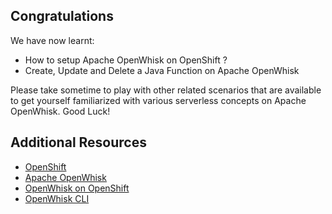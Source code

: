 ## Congratulations

We have now learnt:

* How to setup Apache OpenWhisk on OpenShift ?
* Create, Update and Delete a Java Function on Apache OpenWhisk

Please take sometime to play with other related scenarios that are available to get yourself familiarized with various serverless concepts on Apache OpenWhisk. Good Luck!

## Additional Resources

* [OpenShift](https://www.openshift.com/)
* [Apache OpenWhisk](https://openwhisk.apache.org/)
* [OpenWhisk on OpenShift](https://github.com/projectodd/openwhisk-openshift)
* [OpenWhisk CLI](https://github.com/apache/incubator-openwhisk-cli)


